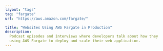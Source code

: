 ```yaml
---
layout: "tags"
tag: "fargate"
url: "https://aws.amazon.com/fargate/"

title: "Websites Using AWS Fargate in Production"
description:
  Podcast episodes and interviews where developers talk about how they are
  using AWS Fargate to deploy and scale their web application.
---
```


